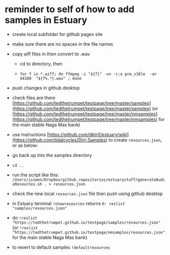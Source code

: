 # reminder to self of how to add samples in Estuary

* create local subfolder for github pages site
* make sure there are no spaces in the file names
* copy aiff files in then convert to .wav
	* cd to directory, then

	* `for f in *.aiff; do ffmpeg -i "${f}" -vn -c:a pcm_s16le  -ar 44100  "${f%.*}.wav" ; done` 

* push changes in github desktop
* check files are there [https://github.com/tedthetrumpet/testpage/tree/master/samples](https://github.com/tedthetrumpet/testpage/tree/master/samples) (or [https://github.com/tedthetrumpet/testpage/tree/master/nmsamples](https://github.com/tedthetrumpet/testpage/tree/master/nmsamples) for the main stable Naga Mas bank)
* use instructions [https://github.com/dktr0/estuary/wiki](https://github.com/tidalcycles/Dirt-Samples) to create `resources.json`, or as below:
* go back up into the samples directory
* `cd ..`
* run the script like this: `/Users/jsimon/Dropbox/github_repositories/estuarystuff/generateAudioResources.sh . > resources.json`
* check the new local `resources.json` file then push using github desktop
* in Estuary terminal `!showresources`
	returns `0: reslist "samples/resources.json"`
* do `!reslist "https://tedthetrumpet.github.io/testpage/samples/resources.json"` (or `!reslist "https://tedthetrumpet.github.io/testpage/nmsamples/resources.json"` for the main stable Naga Mas bank)
* to revert to default samples `!defaultresources`
